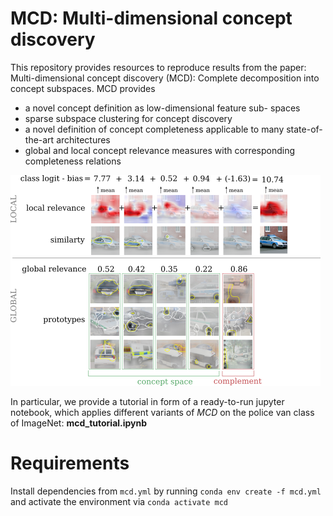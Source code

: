# MCD: Multi-dimensional concept discovery


This repository provides resources to reproduce results from the paper:
Multi-dimensional concept discovery (MCD): Complete decomposition into concept subspaces. MCD provides

* a novel concept definition as low-dimensional feature sub-
spaces
* sparse subspace clustering for concept discovery
* a novel definition of concept completeness applicable to
many state-of-the-art architectures
* global and local concept relevance measures with corresponding
completeness relations



![](./mcd_policenvan.png "MCD for the ImageNet police van class")


In particular, we provide a tutorial in form of a ready-to-run jupyter notebook, which applies different variants of *MCD* on the police van class of ImageNet: **mcd_tutorial.ipynb**


# Requirements
Install dependencies from `mcd.yml` by running `conda env create -f mcd.yml` and activate the environment via `conda activate mcd`


